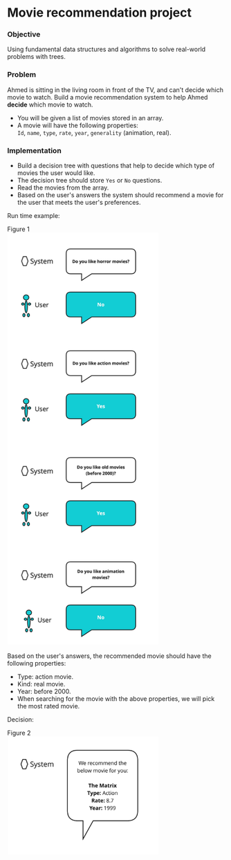 # Movie recommendation project


### Objective
Using fundamental data structures and algorithms to solve real-world problems with trees.


### Problem    
Ahmed is sitting in the living room in front of the TV, and can't decide which movie to watch. Build a movie recommendation system to help Ahmed **decide** which movie to watch.

- You will be given a list of movies stored in an array.    
- A movie will have the following properties:   
`Id`, `name`, `type`, `rate`, `year`, `generality` (animation, real).

### Implementation
   
- Build a decision tree with questions that help to decide which type of movies the user would like.
- The decision tree should store `Yes` or `No` questions.
- Read the movies from the array.
- Based on the user's answers the system should recommend a movie for the user that meets the user's preferences.

Run time example:

Figure 1    
<img width="350" alt="Example" src="https://github.com/SAFCSP-Team/movie-recommendation-project/blob/main/images/movie%20recomendation%20system.jpg">

   
Based on the user's answers, the recommended movie should have the following properties:

- Type: action movie.
- Kind: real movie.
- Year: before 2000.
- When searching for the movie with the above properties, we will pick the most rated movie.

Decision:

Figure 2    
<img width="350" alt="Example" src="https://github.com/SAFCSP-Team/movie-recommendation-project/blob/main/images/Decision.jpg">





